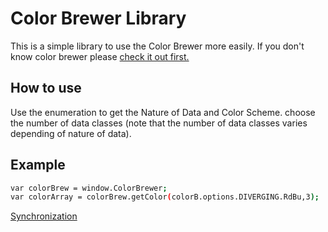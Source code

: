 Color Brewer Library
=========

This is a simple library to use the Color Brewer more easily.
If you don't know color brewer please [check it out first.][1]
  
How to use
----------

Use the enumeration to get the Nature of Data and Color Scheme.
choose the number of data classes (note that the number of data classes varies depending of nature of data).

Example
--------------

```sh
var colorBrew = window.ColorBrewer;
var colorArray = colorBrew.getColor(colorB.options.DIVERGING.RdBu,3);
```

[<i class="icon-share"></i> Synchronization][2]


[1]:http://colorbrewer2.org/
[2]:http://plnkr.co/edit/1UqWkE?p=preview

